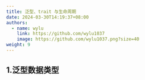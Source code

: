 ```yaml
---
title: 泛型、trait 与生命周期
date: 2024-03-30T14:19:37+08:00
authors:
  - name: wylu
    link: https://github.com/wylu1037
    image: https://github.com/wylu1037.png?size=40
weight: 9
---
```


## 1.泛型数据类型
